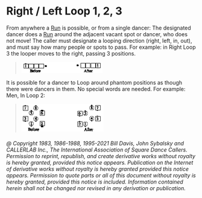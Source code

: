 
# Right / Left Loop 1, 2, 3

From anywhere a [Run](../b2/run.md) is possible, or from a single dancer: The designated
dancer does a [Run](../b2/run.md) around the adjacent vacant spot or dancer, who does not
move! The caller must designate a looping direction (right, left, in,
out), and must say how many people or spots to pass. For example: in
Right Loop 3 the looper moves to the right, passing 3 positions.

> 
> ![alt](loop_1.png)
> 

It is possible for a dancer to Loop around phantom positions as
though there were dancers in them. No special words are needed. For example:
Men, In Loop 2:

> 
> ![alt](loop_2.png)
> 

###### @ Copyright 1983, 1986-1988, 1995-2021 Bill Davis, John Sybalsky and CALLERLAB Inc., The International Association of Square Dance Callers. Permission to reprint, republish, and create derivative works without royalty is hereby granted, provided this notice appears. Publication on the Internet of derivative works without royalty is hereby granted provided this notice appears. Permission to quote parts or all of this document without royalty is hereby granted, provided this notice is included. Information contained herein shall not be changed nor revised in any derivation or publication.
